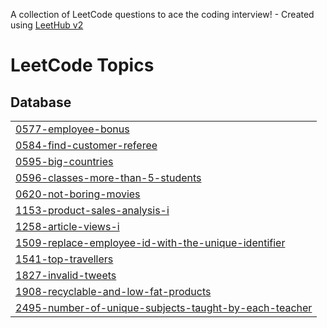 A collection of LeetCode questions to ace the coding interview! - Created using [LeetHub v2](https://github.com/arunbhardwaj/LeetHub-2.0)
<!---LeetCode Topics Start-->
# LeetCode Topics
## Database
|  |
| ------- |
| [0577-employee-bonus](https://github.com/nikhilmahapatro/Leetcode_SQL/tree/master/0577-employee-bonus) |
| [0584-find-customer-referee](https://github.com/nikhilmahapatro/Leetcode_SQL/tree/master/0584-find-customer-referee) |
| [0595-big-countries](https://github.com/nikhilmahapatro/Leetcode_SQL/tree/master/0595-big-countries) |
| [0596-classes-more-than-5-students](https://github.com/nikhilmahapatro/Leetcode_SQL/tree/master/0596-classes-more-than-5-students) |
| [0620-not-boring-movies](https://github.com/nikhilmahapatro/Leetcode_SQL/tree/master/0620-not-boring-movies) |
| [1153-product-sales-analysis-i](https://github.com/nikhilmahapatro/Leetcode_SQL/tree/master/1153-product-sales-analysis-i) |
| [1258-article-views-i](https://github.com/nikhilmahapatro/Leetcode_SQL/tree/master/1258-article-views-i) |
| [1509-replace-employee-id-with-the-unique-identifier](https://github.com/nikhilmahapatro/Leetcode_SQL/tree/master/1509-replace-employee-id-with-the-unique-identifier) |
| [1541-top-travellers](https://github.com/nikhilmahapatro/Leetcode_SQL/tree/master/1541-top-travellers) |
| [1827-invalid-tweets](https://github.com/nikhilmahapatro/Leetcode_SQL/tree/master/1827-invalid-tweets) |
| [1908-recyclable-and-low-fat-products](https://github.com/nikhilmahapatro/Leetcode_SQL/tree/master/1908-recyclable-and-low-fat-products) |
| [2495-number-of-unique-subjects-taught-by-each-teacher](https://github.com/nikhilmahapatro/Leetcode_SQL/tree/master/2495-number-of-unique-subjects-taught-by-each-teacher) |
<!---LeetCode Topics End-->
